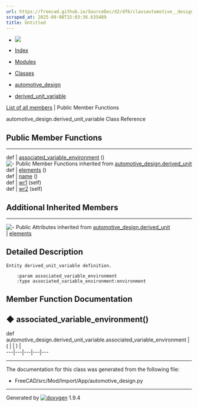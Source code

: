```yaml
---
url: https://freecad.github.io/SourceDoc/d2/df6/classautomotive__design_1_1derived__unit__variable.html
scraped_at: 2025-09-08T15:03:36.635489
title: Untitled
---
```


  * [ ![](https://www.freecad.org/svg/logo-freecad.svg) ](https://freecadweb.org "FreeCAD")
  * [Index](../../index.html "Index")
  * [Modules](../../modules.html "Modules list")
  * [Classes](../../annotated.html "Annotated list")

  * [automotive_design](../../d4/ddf/namespaceautomotive__design.html)
  * [derived_unit_variable](../../d2/df6/classautomotive__design_1_1derived__unit__variable.html)

[List of all members](../../d2/d3f/classautomotive__design_1_1derived__unit__variable-members.html) | Public Member Functions

automotive_design.derived_unit_variable Class Reference

##  Public Member Functions  
  
---  
def | [associated_variable_environment](../../d2/df6/classautomotive__design_1_1derived__unit__variable.html#a9783ed278a81f68c88ab7910223d82a0) ()  
![-](../../closed.png) Public Member Functions inherited from
[automotive_design.derived_unit](../../dc/d0d/classautomotive__design_1_1derived__unit.html)  
def | [elements](../../dc/d0d/classautomotive__design_1_1derived__unit.html#aab874c247306dcd7abced1235d2876c3) ()  
def | [name](../../dc/d0d/classautomotive__design_1_1derived__unit.html#ae954fc1416da969a5c203742bba99cb6) ()  
def | [wr1](../../dc/d0d/classautomotive__design_1_1derived__unit.html#a0f657919a22adecb60367513268f0487) (self)  
def | [wr2](../../dc/d0d/classautomotive__design_1_1derived__unit.html#a7f1e061d4f5d9248683e8561454fe588) (self)  
  
##  Additional Inherited Members  
  
---  
![-](../../closed.png) Public Attributes inherited from
[automotive_design.derived_unit](../../dc/d0d/classautomotive__design_1_1derived__unit.html)  
|
[elements](../../dc/d0d/classautomotive__design_1_1derived__unit.html#a2465083a99c70793fc515bce4a11ccd3)  
  
## Detailed Description

    
    
    Entity derived_unit_variable definition.
    
        :param associated_variable_environment
        :type associated_variable_environment:environment

## Member Function Documentation

## ◆ associated_variable_environment()

def automotive_design.derived_unit_variable.associated_variable_environment  | ( | | ) |   
---|---|---|---|---  
  
* * *

The documentation for this class was generated from the following file:

  * FreeCAD/src/Mod/Import/App/automotive_design.py

* * *

Generated by
[![doxygen](../../doxygen.svg)](https://www.doxygen.org/index.html) 1.9.4

